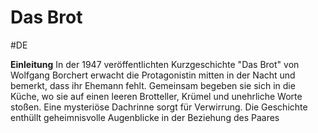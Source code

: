 # Das Brot
#DE 

**Einleitung**
In der 1947 veröffentlichten Kurzgeschichte "Das Brot" von Wolfgang Borchert erwacht die Protagonistin mitten in der Nacht und bemerkt, dass ihr Ehemann fehlt. Gemeinsam begeben sie sich in die Küche, wo sie auf einen leeren Brotteller, Krümel und unehrliche Worte stoßen. Eine mysteriöse Dachrinne sorgt für Verwirrung. Die Geschichte enthüllt geheimnisvolle Augenblicke in der Beziehung des Paares